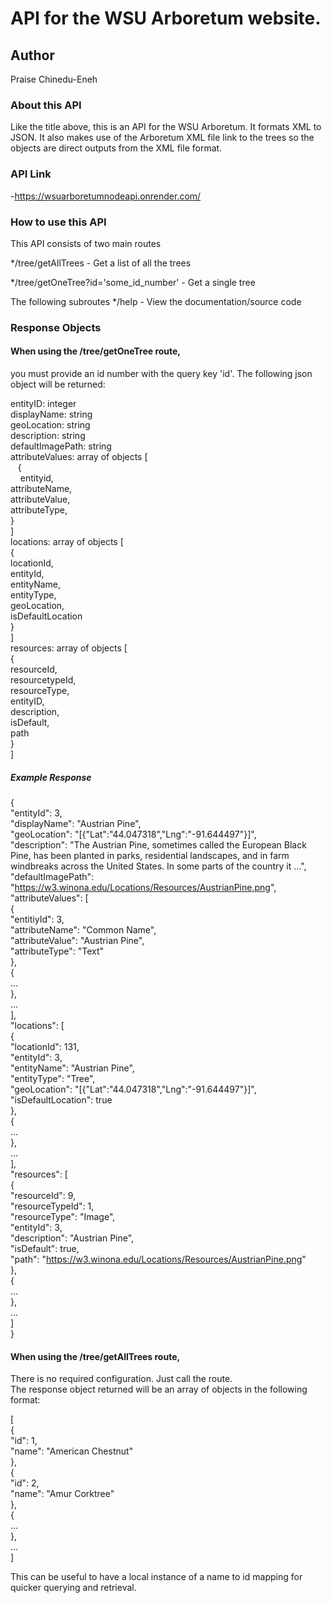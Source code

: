 # API for the WSU Arboretum website.

## Author
Praise Chinedu-Eneh

### About this API
Like the title above, this is an API for the WSU Arboretum.
It formats XML to JSON.
It also makes use of the Arboretum XML file link to the trees so the objects are direct outputs from the XML file format.

### API Link

-https://wsuarboretumnodeapi.onrender.com/

### How to use this API

This API consists of two main routes

*/tree/getAllTrees - Get a list of all the trees

*/tree/getOneTree?id='some_id_number' - Get a single tree

The following subroutes
*/help - View the documentation/source code

### Response Objects

#### When using the /tree/getOneTree route, 
you must provide an id number with the query key 'id'. The following json object will be returned:  

entityID: integer  
displayName: string  
geoLocation: string  
description: string  
defaultImagePath: string  
attributeValues: array of objects [  
&nbsp;&nbsp;&nbsp;{  
&nbsp;&nbsp;&nbsp;&nbsp;entityid,  
          attributeName,  
          attributeValue,  
          attributeType,  
      }  
]  
locations: array of objects [  
    {  
        locationId,   
        entityId,  
        entityName,   
        entityType,  
        geoLocation,  
        isDefaultLocation  
    }  
]  
resources: array of objects [  
    {  
        resourceId,  
        resourcetypeId,  
        resourceType,  
        entityID,  
        description,  
        isDefault,  
        path  
    }  
]  

##### Example Response

{  
  "entityId": 3,  
  "displayName": "Austrian Pine",  
  "geoLocation": "[{\"Lat\":\"44.047318\",\"Lng\":\"-91.644497\"}]",  
  "description": "The Austrian Pine, sometimes called the European Black Pine, has been planted in parks, residential landscapes, and in farm windbreaks across the United States. In some parts of the country it ...",  
  "defaultImagePath": "https://w3.winona.edu/Locations/Resources/AustrianPine.png",  
  "attributeValues": [  
    {  
      "entitiyId": 3,  
      "attributeName": "Common Name",  
      "attributeValue": "Austrian Pine",  
      "attributeType": "Text"  
    },  
    {  
      ...  
    },  
    ...  
  ],  
  "locations": [  
    {  
      "locationId": 131,  
      "entityId": 3,  
      "entityName": "Austrian Pine",  
      "entityType": "Tree",  
      "geoLocation": "[{\"Lat\":\"44.047318\",\"Lng\":\"-91.644497\"}]",  
      "isDefaultLocation": true  
    },  
    {  
        ...  
    },  
    ...  
  ],  
  "resources": [  
    {  
      "resourceId": 9,  
      "resourceTypeId": 1,  
      "resourceType": "Image",  
      "entityId": 3,  
      "description": "Austrian Pine",  
      "isDefault": true,  
      "path": "https://w3.winona.edu/Locations/Resources/AustrianPine.png"  
    },  
    {  
        ...  
    },  
    ...  
  ]  
}  


#### When using the /tree/getAllTrees route, 
There is no required configuration. Just call the route.  
The response object returned will be an array of objects in the following format:  

[  
  {  
    "id": 1,  
    "name": "American Chestnut"  
  },  
  {  
    "id": 2,  
    "name": "Amur Corktree"  
  },  
  {  
    ...  
  },  
  ...  
]  

This can be useful to have a local instance of a name to id mapping for quicker querying and retrieval.